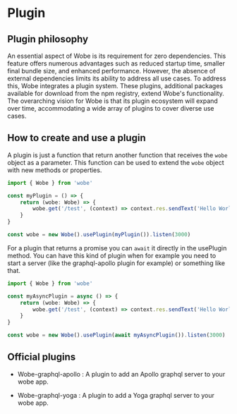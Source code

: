 # Plugin

## Plugin philosophy

An essential aspect of Wobe is its requirement for zero dependencies. This feature offers numerous advantages such as reduced startup time, smaller final bundle size, and enhanced performance. However, the absence of external dependencies limits its ability to address all use cases. To address this, Wobe integrates a plugin system. These plugins, additional packages available for download from the npm registry, extend Wobe's functionality. The overarching vision for Wobe is that its plugin ecosystem will expand over time, accommodating a wide array of plugins to cover diverse use cases.

## How to create and use a plugin

A plugin is just a function that return another function that receives the `wobe` object as a parameter. This function can be used to extend the `wobe` object with new methods or properties.

```ts
import { Wobe } from 'wobe'

const myPlugin = () => {
	return (wobe: Wobe) => {
		wobe.get('/test', (context) => context.res.sendText('Hello World'))
	}
}

const wobe = new Wobe().usePlugin(myPlugin()).listen(3000)
```

For a plugin that returns a promise you can `await` it directly in the usePlugin method. You can have this kind of plugin when for example you need to start a server (like the graphql-apollo plugin for example) or something like that.

```ts
import { Wobe } from 'wobe'

const myAsyncPlugin = async () => {
	return (wobe: Wobe) => {
		wobe.get('/test', (context) => context.res.sendText('Hello World'))
	}
}

const wobe = new Wobe().usePlugin(await myAsyncPlugin()).listen(3000)
```

## Official plugins

-   Wobe-graphql-apollo : A plugin to add an Apollo graphql server to your wobe app.

-   Wobe-graphql-yoga : A plugin to add a Yoga graphql server to your wobe app.
